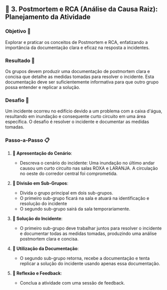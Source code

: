 ## 🎯 3. Postmortem e RCA (Análise da Causa Raiz): Planejamento da Atividade

### Objetivo 🎯
Explorar e praticar os conceitos de Postmortem e RCA, enfatizando a importância da documentação clara e eficaz na resposta a incidentes.

### Resultado 🌟
Os grupos devem produzir uma documentação de postmortem clara e concisa que detalhe as medidas tomadas para resolver o incidente. Esta documentação deve ser suficientemente informativa para que outro grupo possa entender e replicar a solução.

### Desafio 🚨
Um incidente ocorreu no edifício devido a um problema com a caixa d'água, resultando em inundação e consequente curto circuito em uma área específica. O desafio é resolver o incidente e documentar as medidas tomadas.

### Passo-a-Passo 📋

1. **🌊 Apresentação do Cenário**:
    - Descreva o cenário do incidente: Uma inundação no último andar causou um curto circuito nas salas ROXA e LARANJA. A circulação no oeste do corredor central foi comprometida.

2. **🤝 Divisão em Sub-Grupos**:
    - Divida o grupo principal em dois sub-grupos. 
    - O primeiro sub-grupo ficará na sala e atuará na identificação e resolução do incidente
    - O segundo sub-grupo sairá da sala temporariamente.

3. **🔧 Solução do Incidente**:
    - O primeiro sub-grupo deve trabalhar juntos para resolver o incidente e documentar todas as medidas tomadas, produzindo uma análise postmortem clara e concisa.

4. **📝 Utilização da Documentação**:
    - O segundo sub-grupo retorna, recebe a documentação e tenta replicar a solução do incidente usando apenas essa documentação.

5. **🔄 Reflexão e Feedback**:
    - Conclua a atividade com uma sessão de feedback.


